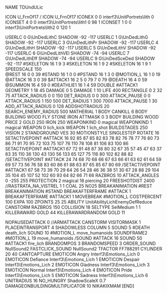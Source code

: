 NAME 			TDUndULic

ICON U_FrnOf17
/
ICON 			U_FrnOf17
ICONEX 0 0 interf3\UnitPortrets\lith 0
ICONSET 4 0 0 interf3\UnitPortrets\lith1 0 98 1
ICONSET 1 0 0 interf3\UnitPortrets\lith2 0 120 1

USERLC 			0 G\UnDedLithC SHADOW   -92 -117
USERLC 			1 G\UnDedLithG SHADOW   -92 -117
USERLC 			3 G\UnDedLithPr SHADOW  -92 -117
USERLC 			4 G\UnDedLithH SHADOW   -92 -117
USERLC 			5 G\UnDedLithV SHADOW   -92 -117
USERLC 			6 G\UnDedLithVEl SHADOW -74 -94
USERLC 			7 G\UnDedLithEff SHADOW -74 -94
USERLC 			9 G\UnDedSceDed SHADOW -92 -117
#SKELETON               16 1 9 3
#SKELETON               16 1 9 2
#SKELETON               16 1 9 1
SPEEDSCALE 150           
@REST     		16 0 0 39
#STAND    		16 1 0 0
#PSTAND   		16 1 3 0
@MOTION_L 		16 1 0 19
@ATTACK   		16 3 0 39
$ATTACK1  		16 2 5 0 79 7 0 79
@DEATH 			16 4 0 59
@SUMMON 			16 4 59 0 
#DEATHLIE1 		16 1 4 59
DOUBLE 			#ATTACK1
GEOMETRY 		1 18 45
DAMAGE   		0 5
DAMAGE   		1 10
LIFE     		400
RECTANGLE 		0 2 32 75
ATTACK_RADIUS 		0 0 150
DET_RADIUS 		0 0 300
ATTACK_PAUSE 		0 0
ATTACK_RADIUS 		1 150 500
DET_RADIUS 		1 300 7000
ATTACK_PAUSE 		1 30
ADD_ATTACK_RADIUS 	0 128
ADDSHOTRADIUS 20
SEARCH_ENEMY_RADIUS 	500
MATHERIAL 		1 BODY
CANKILL 6 BODY BUILDING WOOD FLY STONE IRON
ATTMASK 0 3  BODY BUILDING WOOD
PRICE 			2 GOLD 250 IRON 250
WEAPONKIND 		0 magical
WEAPONKIND 		1 magical
WEAPON 			0 lich_kick
WEAPON 			1 lich_shot
BUILDSTAGES 		250
VISION 			2
STANDGROUND
VES 			30
MOTIONSTYLE 		SINGLESTEP
ROTATE 			16
SETACTIVEPOINT 		#ATTACK 16 92 85 87 85 82 83 78 82 76 78 77 76 80 73 86 71 91 70 95 72 103 75 107 76 110 78 108 81 106 83 100 86
SETACTIVEPOINT 		#ATTACK1 67 72 91 48 87 36 80 32 67 35 57 45 47 63 37 83 35 110 36 130 43 130 56 133 65 127 75 116 80 102 82 88 82 
/SETACTIVEPOINT 		#ATTACK 24 74 68 70 68 66 67 63 66 61 63 62 61 64 59 69 57 73 56 76 58 83 60 86 61 88 63 87 65 85 67 80 69
/SETACTIVEPOINT 		#ATTACK1 67 58 73 39 70 29 64 26 54 28 46 36 38 51 30 67 28 88 29 104 35 104 45 107 52 102 60 93 64 82 66 71 66 
RAZBROS 		10
ATTACK_ANGLES 	 	0 -255 255
PROTECTION 		2 magical 18 piercing 20
FREESHOTDIST 		2400
//RASTRATA_NA_VISTREL 	1 1 COAL 25
NO25
BREAKANIMATION 		#REST
BREAKANIMATION 		#STAND
BREAKAFTERFRAME #ATTACK 1
BREAKAFTERFRAME #ATTACK1 1
MOVEBREAK 		#MOTION_L
COSTPERCENT 		100
EXPA 			100
ZPOINTS	25 25
ABILITY 		UnitAbilityLichEnemyDefReduce
CANSTORM
RAZBROS 150
COLLISION 18
SELTYPE SelMedium 1 1
KILLERAWARD             GOLD 44
KILLERAWARDRANDOM       GOLD 11

NOPAUSEDATTACK 0
//ARMATTACK
CANSTORM
VISITORMASK 1
PLACEINTRANSPORT 4
SHADOWLESS
COLUMN 5
SOUND 5 #DEATH death_lich
SOUND 10 #MOTION_L move_humanoids
SOUNDFRAME2 #MOTION_L 19 move_humanoids
/SOUND #ATTACK 16
SOUND 50 #ATTACK1 fire_lich
BRANDOMPOS 3
BRANDOMSPEED 3
ORDER_SOUND NullSound2
FASTCLICK_SOUND NullSound2
TFACTOR FF788291
CYLINDER 20 40
CANTCAPTURE
EMOTICON Angry Interf3\Emotions_Lich 0
EMOTICON Defiance Interf3\Emotions_Lich 1
EMOTICON Despair Interf3\Emotions_Lich 2
EMOTICON Gladness Interf3\Emotions_Lich 3
EMOTICON Normal Interf3\Emotions_Lich 4
EMOTICON Pride Interf3\Emotions_Lich 5
EMOTICON Sadness Interf3\Emotions_Lich 6
UNITRADIUS 16
NO_HUNGRY
ShadowScaleX 0.7
DAMAGEONBUILDINGMULTIPLICATOR 10
NIKAKIXMAM
[END]
